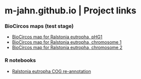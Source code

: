 # m-jahn.github.io  |  Project links

### BioCircos maps (test stage)

- [BioCircos map for Ralstonia eutropha, pHG1](https://m-jahn.github.io/BioCircos.R/RE_pHG1.html)
- [BioCircos map for Ralstonia eutropha, chromosome 1](https://m-jahn.github.io/BioCircos.R/RE_chromosome_1.html)
- [BioCircos map for Ralstonia eutropha, chromosome 2](https://m-jahn.github.io/BioCircos.R/RE_chromosome_2.html)

### R notebooks

- [Ralstonia eutropha COG re-annotation](https://m-jahn.github.io/R-notebooks/Ralstonia_H16_genome_re_annotation.nb.html)